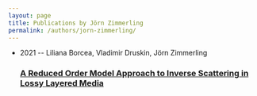 ```yaml
---
layout: page
title: Publications by Jörn Zimmerling
permalink: /authors/jorn-zimmerling/
---
```


<ul class="post-list">
<li><span class='post-meta'>2021 -- Liliana Borcea, Vladimir Druskin, Jörn Zimmerling</span><h3><a class='post-link' href='../../a-reduced-order-model-approach-to-inverse-scattering-in-lossy-layered-media'>A Reduced Order Model Approach to Inverse Scattering in Lossy Layered Media</a></h3></li>

</ul>
